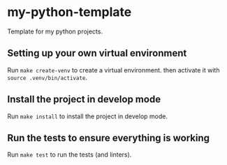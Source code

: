 # my-python-template

Template for my python projects.

## Setting up your own virtual environment

Run `make create-venv` to create a virtual environment.
then activate it with `source .venv/bin/activate`.

## Install the project in develop mode

Run `make install` to install the project in develop mode.

## Run the tests to ensure everything is working

Run `make test` to run the tests (and linters).